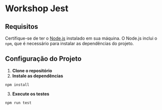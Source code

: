 # Workshop Jest

## Requisitos

Certifique-se de ter o [Node.js](https://nodejs.org/) instalado em sua máquina. O Node.js inclui o `npm`, que é necessário para instalar as dependências do projeto.


## Configuração do Projeto

1. **Clone o repositório**
2. **Instale as dependências**

`npm install`

3. **Execute os testes**

`npm run test`

